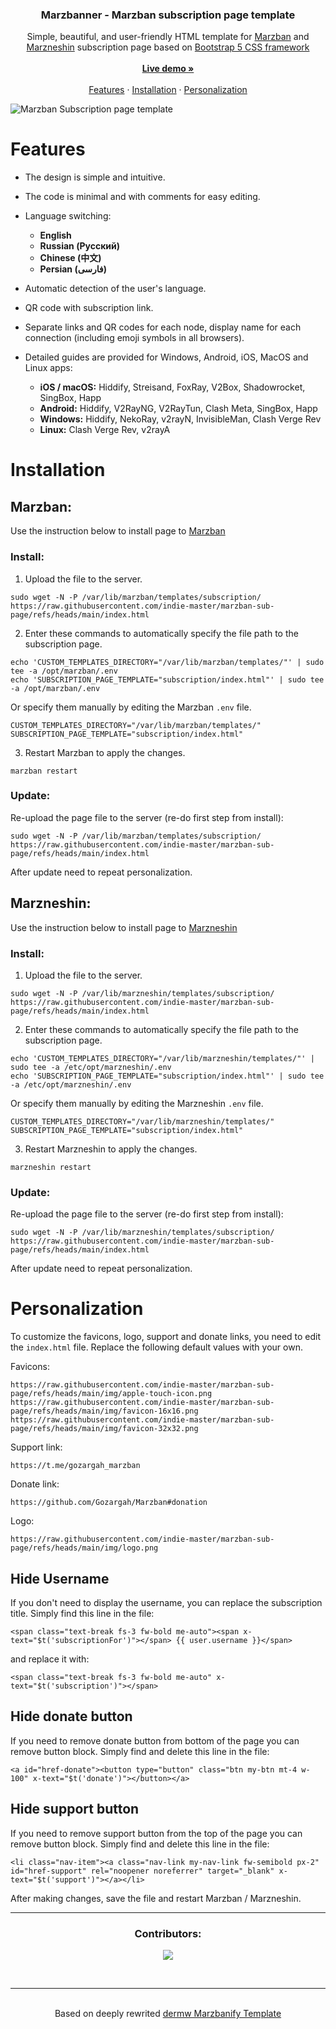 <h3 align="center">Marzbanner - Marzban subscription page template</h3>

<p align="center">
  Simple, beautiful, and user-friendly HTML template for <a href="https://github.com/Gozargah/Marzban">Marzban</a> and <a href="https://github.com/marzneshin/marzneshin">Marzneshin</a> subscription page based on <a href="https://getbootstrap.com/docs/5.3/">Bootstrap 5 CSS framework</a>
  <br>
  <br>
  <a href="https://streletskiy.github.io/marzban-sub-page/"><strong>Live demo »</strong></a>
  <br>
  <br>
  <a href="https://github.com/indie-master/marzban-sub-page?tab=readme-ov-file#features">Features</a>
  ·
  <a href="https://github.com/indie-master/marzban-sub-page?tab=readme-ov-file#installation">Installation</a>
  ·
  <a href="https://github.com/indie-master/marzban-sub-page?tab=readme-ov-file#personalization">Personalization</a>
</p>

<p>
  <picture>
    <img alt="Marzban Subscription page template" src="./.github/assets/screen.png">
  </picture>
</p>

# Features

- The design is simple and intuitive.
- The code is minimal and with comments for easy editing.
- Language switching: 
	- **English**
	- **Russian (Русский)**
	- **Chinese (中文)**
	- **Persian (فارسی)**
- Automatic detection of the user's language.
- QR code with subscription link.
- Separate links and QR codes for each node, display name for each connection (including emoji symbols in all browsers).
- Detailed guides are provided for Windows, Android, iOS, MacOS and Linux apps:

	- **iOS / macOS:** Hiddify, Streisand, FoxRay, V2Box, Shadowrocket, SingBox, Happ
	- **Android:** Hiddify, V2RayNG, V2RayTun, Clash Meta, SingBox, Happ
	- **Windows:** Hiddify, NekoRay, v2rayN, InvisibleMan, Clash Verge Rev
	- **Linux:** Clash Verge Rev, v2rayA

# Installation

<h2>Marzban:</h2>
Use the instruction below to install page to <a href="https://github.com/Gozargah/Marzban">Marzban</a>
<h3>Install:</h3>

1. Upload the file to the server.
```
sudo wget -N -P /var/lib/marzban/templates/subscription/ https://raw.githubusercontent.com/indie-master/marzban-sub-page/refs/heads/main/index.html
```
2. Enter these commands to automatically specify the file path to the subscription page.
```
echo 'CUSTOM_TEMPLATES_DIRECTORY="/var/lib/marzban/templates/"' | sudo tee -a /opt/marzban/.env
echo 'SUBSCRIPTION_PAGE_TEMPLATE="subscription/index.html"' | sudo tee -a /opt/marzban/.env
```
Or specify them manually by editing the Marzban `.env` file.
```
CUSTOM_TEMPLATES_DIRECTORY="/var/lib/marzban/templates/"
SUBSCRIPTION_PAGE_TEMPLATE="subscription/index.html"
```
3. Restart Marzban to apply the changes.
```
marzban restart
```
<h3>Update:</h3>
Re-upload the page file to the server (re-do first step from install):

```
sudo wget -N -P /var/lib/marzban/templates/subscription/ https://raw.githubusercontent.com/indie-master/marzban-sub-page/refs/heads/main/index.html
```
After update need to repeat personalization.

<h2>Marzneshin:</h2>
Use the instruction below to install page to <a href="https://github.com/marzneshin/marzneshin">Marzneshin</a>
<h3>Install:</h3>

1. Upload the file to the server.
```
sudo wget -N -P /var/lib/marzneshin/templates/subscription/ https://raw.githubusercontent.com/indie-master/marzban-sub-page/refs/heads/main/index.html
```
2. Enter these commands to automatically specify the file path to the subscription page.
```
echo 'CUSTOM_TEMPLATES_DIRECTORY="/var/lib/marzneshin/templates/"' | sudo tee -a /etc/opt/marzneshin/.env
echo 'SUBSCRIPTION_PAGE_TEMPLATE="subscription/index.html"' | sudo tee -a /etc/opt/marzneshin/.env
```
Or specify them manually by editing the Marzneshin `.env` file.
```
CUSTOM_TEMPLATES_DIRECTORY="/var/lib/marzneshin/templates/"
SUBSCRIPTION_PAGE_TEMPLATE="subscription/index.html"
```
3. Restart Marzneshin to apply the changes.
```
marzneshin restart
```
<h3>Update:</h3>
Re-upload the page file to the server (re-do first step from install):

```
sudo wget -N -P /var/lib/marzneshin/templates/subscription/ https://raw.githubusercontent.com/indie-master/marzban-sub-page/refs/heads/main/index.html
```
After update need to repeat personalization.

# Personalization

To customize the favicons, logo, support and donate links, you need to edit the `index.html` file. Replace the following default values with your own.

Favicons:
```
https://raw.githubusercontent.com/indie-master/marzban-sub-page/refs/heads/main/img/apple-touch-icon.png
https://raw.githubusercontent.com/indie-master/marzban-sub-page/refs/heads/main/img/favicon-16x16.png
https://raw.githubusercontent.com/indie-master/marzban-sub-page/refs/heads/main/img/favicon-32x32.png
```
Support link:
```
https://t.me/gozargah_marzban
```
Donate link:
```
https://github.com/Gozargah/Marzban#donation
```
Logo:
```
https://raw.githubusercontent.com/indie-master/marzban-sub-page/refs/heads/main/img/logo.png
```

## Hide Username
If you don't need to display the username, you can replace the subscription title.
Simply find this line in the file:
```
<span class="text-break fs-3 fw-bold me-auto"><span x-text="$t('subscriptionFor')"></span> {{ user.username }}</span>
```
and replace it with:
```
<span class="text-break fs-3 fw-bold me-auto" x-text="$t('subscription')"></span>
```

## Hide donate button
If you need to remove donate button from bottom of the page you can remove button block. Simply find and delete this line in the file:
```
<a id="href-donate"><button type="button" class="btn my-btn mt-4 w-100" x-text="$t('donate')"></button></a>
```

## Hide support button
If you need to remove support button from the top of the page you can remove button block. Simply find and delete this line in the file:
```
<li class="nav-item"><a class="nav-link my-nav-link fw-semibold px-2" id="href-support" rel="noopener noreferrer" target="_blank" x-text="$t('support')"></a></li>
```

After making changes, save the file and restart Marzban / Marzneshin.

***
<h3 align="center">Contributors:</h3>
<p align="center">
<a href="https://github.com/streletskiy/marzban-sub-page/graphs/contributors">
  <img src="https://contrib.rocks/image?repo=streletskiy/marzban-sub-page" />
</a>
</p>
<br>

***
<p align="center">
  <br>
  Based on deeply rewrited <a href="https://github.com/dermv/marzbanify-template">dermw Marzbanify Template</a>
  <br>
</p>
